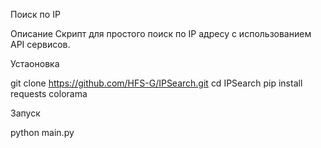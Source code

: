 Поиск по IP

Описание
Скрипт для простого поиск по IP адресу с использованием API сервисов.


Устаоновка

git clone https://github.com/HFS-G/IPSearch.git
cd IPSearch
pip install requests colorama


Запуск

python main.py
